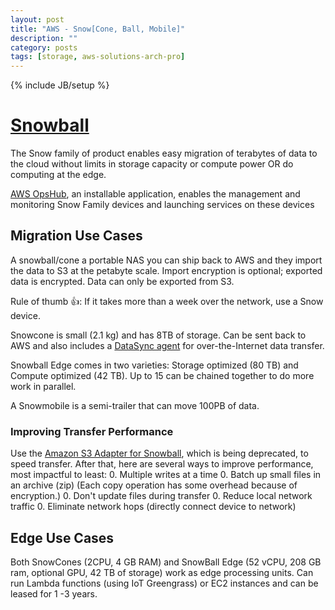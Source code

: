 ```yaml
---
layout: post
title: "AWS - Snow[Cone, Ball, Mobile]"
description: ""
category: posts
tags: [storage, aws-solutions-arch-pro]
---
```

{% include JB/setup %}

# [Snowball](https://aws.amazon.com/importexport/) 
The Snow family of product enables easy migration of terabytes of data to the cloud without limits in storage capacity or compute power OR do computing at the edge.

[AWS OpsHub](https://aws.amazon.com/about-aws/whats-new/2020/04/introducing-aws-opshub-snow-family/), an installable application, enables the management and monitoring Snow Family devices and launching services on these devices 

## Migration Use Cases
A snowball/cone a portable NAS you can ship back to AWS and they import the data to S3 at the petabyte scale. Import encryption is optional; exported data is encrypted. Data can only be exported from S3. 

Rule of thumb 👍: If it takes more than a week over the network, use a Snow device.

Snowcone is small (2.1 kg) and has 8TB of storage. Can be sent back to AWS and also includes a [DataSync agent](https://docs.aws.amazon.com/datasync/latest/userguide/deploy-agents.html#snowcone-agent) for over-the-Internet data transfer. 

Snowball Edge comes in two varieties: Storage optimized (80 TB) and Compute optimized (42 TB). Up to 15 can be chained together to do more work in parallel.

A Snowmobile is a semi-trailer that can move 100PB of data.

### Improving Transfer Performance
Use the [Amazon S3 Adapter for Snowball](https://docs.aws.amazon.com/snowball/latest/ug/snowball-transfer-adapter.html), which is being deprecated, to speed transfer. After that, here are several ways to improve performance, most impactful to least:
0. Multiple writes at a time
0. Batch up small files in an archive (zip) (Each copy operation has some overhead because of encryption.)
0. Don't update files during transfer
0. Reduce local network traffic
0. Eliminate network hops (directly connect device to network)

## Edge Use Cases
Both SnowCones (2CPU, 4 GB RAM) and SnowBall Edge (52 vCPU, 208 GB ram, optional GPU, 42 TB of storage) work as edge processing units. Can run Lambda functions (using IoT Greengrass) or EC2 instances and can be leased for 1 -3 years.